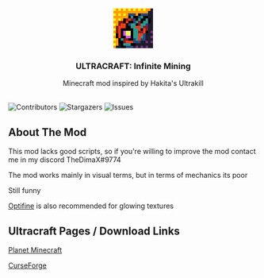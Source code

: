 <br/>
<p align="center">
  <a href="https://github.com/TheDimaX/ULTRACRAFT-Infinite-Mining">
    <img src="images/logo.png" alt="Logo" width="80" height="80">
  </a>

  <h3 align="center">ULTRACRAFT: Infinite Mining</h3>

  <p align="center">
    Minecraft mod inspired by Hakita's Ultrakill
    <br/>
    <br/>
  </p>
</p>

![Contributors](https://img.shields.io/github/contributors/TheDimaX/ULTRACRAFT-Infinite-Mining?color=dark-green) ![Stargazers](https://img.shields.io/github/stars/TheDimaX/ULTRACRAFT-Infinite-Mining?style=social) ![Issues](https://img.shields.io/github/issues/TheDimaX/ULTRACRAFT-Infinite-Mining) 

## About The Mod

This mod lacks good scripts, so if you're willing to improve the mod contact me in my discord TheDimaX#9774

The mod works mainly in visual terms, but in terms of mechanics its poor

Still funny

<a href="optifine.net">Optifine</a> is also recommended for glowing textures

## Ultracraft Pages / Download Links

<a href="https://www.planetminecraft.com/mod/ultracraft-infinite-mining/">Planet Minecraft</a>

<a href="https://www.curseforge.com/minecraft/mc-mods/ultracraft-infinite-mining">CurseForge</a>

